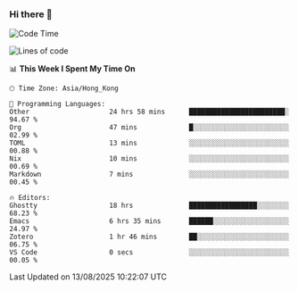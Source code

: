 ### Hi there 👋

<!--
**nicehiro/nicehiro** is a ✨ _special_ ✨ repository because its `README.md` (this file) appears on your GitHub profile.

Here are some ideas to get you started:

- 🔭 I’m currently working on ...
- 🌱 I’m currently learning ...
- 👯 I’m looking to collaborate on ...
- 🤔 I’m looking for help with ...
- 💬 Ask me about ...
- 📫 How to reach me: ...
- 😄 Pronouns: ...
- ⚡ Fun fact: ...
-->

<!--START_SECTION:waka-->
![Code Time](http://img.shields.io/badge/Code%20Time-894%20hrs%2033%20mins-blue)

![Lines of code](https://img.shields.io/badge/From%20Hello%20World%20I%27ve%20Written-1.7%20million%20lines%20of%20code-blue)

📊 **This Week I Spent My Time On** 

```text
🕑︎ Time Zone: Asia/Hong_Kong

💬 Programming Languages: 
Other                    24 hrs 58 mins      ████████████████████████░   94.67 % 
Org                      47 mins             █░░░░░░░░░░░░░░░░░░░░░░░░   02.99 % 
TOML                     13 mins             ░░░░░░░░░░░░░░░░░░░░░░░░░   00.88 % 
Nix                      10 mins             ░░░░░░░░░░░░░░░░░░░░░░░░░   00.69 % 
Markdown                 7 mins              ░░░░░░░░░░░░░░░░░░░░░░░░░   00.45 % 

🔥 Editors: 
Ghostty                  18 hrs              █████████████████░░░░░░░░   68.23 % 
Emacs                    6 hrs 35 mins       ██████░░░░░░░░░░░░░░░░░░░   24.97 % 
Zotero                   1 hr 46 mins        ██░░░░░░░░░░░░░░░░░░░░░░░   06.75 % 
VS Code                  0 secs              ░░░░░░░░░░░░░░░░░░░░░░░░░   00.05 % 
```


 Last Updated on 13/08/2025 10:22:07 UTC
<!--END_SECTION:waka-->
